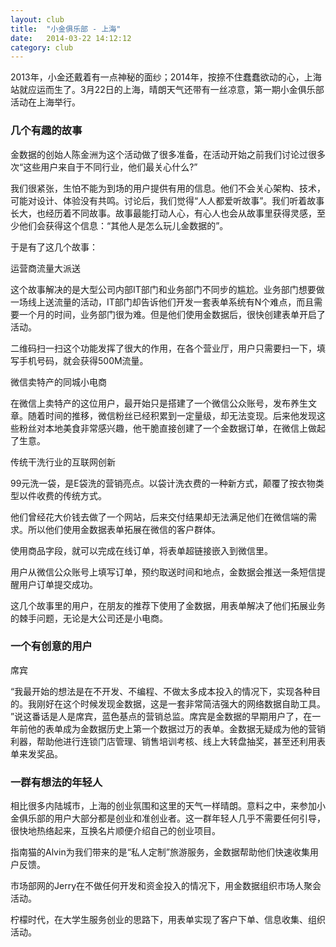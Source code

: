 ```yaml
---
layout: club
title:  "小金俱乐部 - 上海"
date:   2014-03-22 14:12:12
category: club
---
```


2013年，小金还戴着有一点神秘的面纱；2014年，按捺不住蠢蠢欲动的心，上海站就应运而生了。3月22日的上海，晴朗天气还带有一丝凉意，第一期小金俱乐部活动在上海举行。

<h3>几个有趣的故事</h3>

金数据的创始人陈金洲为这个活动做了很多准备，在活动开始之前我们讨论过很多次“这些用户来自于不同行业，他们最关心什么?”

我们很紧张，生怕不能为到场的用户提供有用的信息。他们不会关心架构、技术，可能对设计、体验没有共鸣。讨论后，我们觉得“人人都爱听故事”。我们听着故事长大，也经历着不同故事。故事最能打动人心，有心人也会从故事里获得灵感，至少他们会获得这个信息：“其他人是怎么玩儿金数据的”。

于是有了这几个故事：

运营商流量大派送

这个故事解决的是大型公司内部IT部门和业务部门不同步的尴尬。业务部门想要做一场线上送流量的活动，IT部门却告诉他们开发一套表单系统有N个难点，而且需要一个月的时间，业务部门很为难。但是他们使用金数据后，很快创建表单开启了活动。

二维码扫一扫这个功能发挥了很大的作用，在各个营业厅，用户只需要扫一下，填写手机号码，就会获得500M流量。

微信卖特产的同城小电商

在微信上卖特产的这位用户，最开始只是搭建了一个微信公众账号，发布养生文章。随着时间的推移，微信粉丝已经积累到一定量级，却无法变现。后来他发现这些粉丝对本地美食非常感兴趣，他干脆直接创建了一个金数据订单，在微信上做起了生意。

传统干洗行业的互联网创新

99元洗一袋，是E袋洗的营销亮点。以袋计洗衣费的一种新方式，颠覆了按衣物类型以件收费的传统方式。

他们曾经花大价钱去做了一个网站，后来交付结果却无法满足他们在微信端的需求。所以他们使用金数据表单拓展在微信的客户群体。

使用商品字段，就可以完成在线订单，将表单超链接嵌入到微信里。

用户从微信公众账号上填写订单，预约取送时间和地点，金数据会推送一条短信提醒用户订单提交成功。

这几个故事里的用户，在朋友的推荐下使用了金数据，用表单解决了他们拓展业务的棘手问题，无论是大公司还是小电商。



<h3>一个有创意的用户</h3>

席宾

“我最开始的想法是在不开发、不编程、不做太多成本投入的情况下，实现各种目的。我刚好在这个时候发现金数据，这是一套非常简洁强大的网络数据自助工具。 ”说这番话是人是席宾，蓝色基点的营销总监。席宾是金数据的早期用户了，在一年前他的表单成为金数据历史上第一个数据过万的表单。金数据无疑成为他的营销利器，帮助他进行连锁门店管理、销售培训考核、线上大转盘抽奖，甚至还利用表单来发奖品。

<h3>一群有想法的年轻人</h3>

相比很多内陆城市，上海的创业氛围和这里的天气一样晴朗。意料之中，来参加小金俱乐部的用户大部分都是创业和准创业者。这一群年轻人几乎不需要任何引导，很快地热络起来，互换名片顺便介绍自己的创业项目。

指南猫的Alvin为我们带来的是“私人定制”旅游服务，金数据帮助他们快速收集用户反馈。

市场部网的Jerry在不做任何开发和资金投入的情况下，用金数据组织市场人聚会活动。

柠檬时代，在大学生服务创业的思路下，用表单实现了客户下单、信息收集、组织活动。
